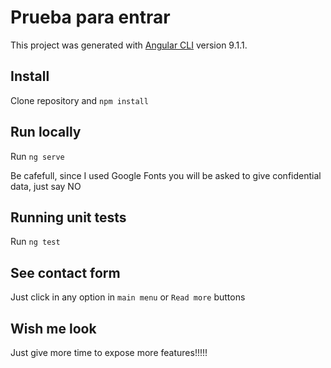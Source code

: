 # Prueba para entrar

This project was generated with [Angular CLI](https://github.com/angular/angular-cli) version 9.1.1.

## Install

Clone repository and `npm install`

## Run locally

Run `ng serve`

Be cafefull, since I used Google Fonts you will be asked to give confidential data, just say NO

## Running unit tests

Run `ng test`

## See contact form 

Just click in any option in `main menu` or `Read more` buttons

## Wish me look

Just give more time to expose more features!!!!!
